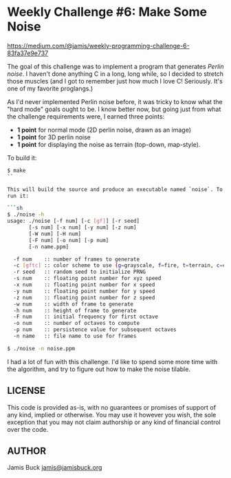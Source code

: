 # Weekly Challenge #6: Make Some Noise

https://medium.com/@jamis/weekly-programming-challenge-6-83fa37e9e737

The goal of this challenge was to implement a program that generates
_Perlin noise_. I haven't done anything C in a long, long while, so I
decided to stretch those muscles (and I got to remember just how much
I love C! Seriously. It's one of my favorite proglangs.)

As I'd never implemented Perlin noise before, it was tricky to know what
the "hard mode" goals ought to be. I know better now, but going just from
what the challenge requirements were, I earned three points:

* **1 point** for normal mode (2D perlin noise, drawn as an image)
* **1 point** for 3D perlin noise
* **1 point** for displaying the noise as terrain (top-down, map-style).

To build it:

```sh
$ make
``

This will build the source and produce an executable named `noise`. To
run it:

```sh
$ ./noise -h
usage: ./noise [-f num] [-c [gf]] [-r seed]
       [-s num] [-x num] [-y num] [-z num]
       [-W num] [-H num]
       [-F num] [-o num] [-p num]
       [-n name.ppm]

  -f num    :: number of frames to generate
  -c [gftc] :: color scheme to use (g=grayscale, f=fire, t=terrain, c=clouds)
  -r seed   :: random seed to initialize PRNG
  -s num    :: floating point number for xyz speed
  -x num    :: floating point number for x speed
  -y num    :: floating point number for y speed
  -z num    :: floating point number for z speed
  -w num    :: width of frame to generate
  -h num    :: height of frame to generate
  -F num    :: initial frequency for first octave
  -o num    :: number of octaves to compute
  -p num    :: persistence value for subsequent octaves
  -n name   :: file name to use for frames

$ ./noise -n noise.ppm
```

I had a lot of fun with this challenge. I'd like to spend some more time
with the algorithm, and try to figure out how to make the noise tilable.


## LICENSE

This code is provided as-is, with no guarantees or promises of support of
any kind, implied or otherwise. You may use it however you wish, the sole
exception that you may not claim authorship or any kind of financial control
over the code.


## AUTHOR

Jamis Buck <jamis@jamisbuck.org>
